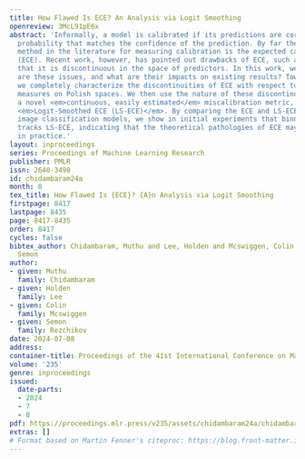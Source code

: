 ```yaml
---
title: How Flawed Is ECE? An Analysis via Logit Smoothing
openreview: 3McL91pE6x
abstract: 'Informally, a model is calibrated if its predictions are correct with a
  probability that matches the confidence of the prediction. By far the most common
  method in the literature for measuring calibration is the expected calibration error
  (ECE). Recent work, however, has pointed out drawbacks of ECE, such as the fact
  that it is discontinuous in the space of predictors. In this work, we ask: how fundamental
  are these issues, and what are their impacts on existing results? Towards this end,
  we completely characterize the discontinuities of ECE with respect to general probability
  measures on Polish spaces. We then use the nature of these discontinuities to motivate
  a novel <em>continuous, easily estimated</em> miscalibration metric, which we term
  <em>Logit-Smoothed ECE (LS-ECE)</em>. By comparing the ECE and LS-ECE of pre-trained
  image classification models, we show in initial experiments that binned ECE closely
  tracks LS-ECE, indicating that the theoretical pathologies of ECE may be avoidable
  in practice.'
layout: inproceedings
series: Proceedings of Machine Learning Research
publisher: PMLR
issn: 2640-3498
id: chidambaram24a
month: 0
tex_title: How Flawed Is {ECE}? {A}n Analysis via Logit Smoothing
firstpage: 8417
lastpage: 8435
page: 8417-8435
order: 8417
cycles: false
bibtex_author: Chidambaram, Muthu and Lee, Holden and Mcswiggen, Colin and Rezchikov,
  Semon
author:
- given: Muthu
  family: Chidambaram
- given: Holden
  family: Lee
- given: Colin
  family: Mcswiggen
- given: Semon
  family: Rezchikov
date: 2024-07-08
address:
container-title: Proceedings of the 41st International Conference on Machine Learning
volume: '235'
genre: inproceedings
issued:
  date-parts:
  - 2024
  - 7
  - 8
pdf: https://proceedings.mlr.press/v235/assets/chidambaram24a/chidambaram24a.pdf
extras: []
# Format based on Martin Fenner's citeproc: https://blog.front-matter.io/posts/citeproc-yaml-for-bibliographies/
---
```

